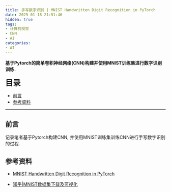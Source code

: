 ```yaml
---
title: 手写数字识别 | MNIST Handwritten Digit Recognition in PyTorch
date: 2025-01-18 21:51:46
hidden: true
tags:
- 计算机视觉
- CNN
- AI
categories:
- AI
---
```


**基于Pytorch的简单卷积神经网络(CNN)构建并使用MNIST训练集进行数字识别训练.**

<!--more-->

<p><font size = 5><b>目录</b></font></p>

- [前言](#前言)
- [参考资料](#参考资料)

---

## 前言

记录笔者基于Pytorch构建CNN, 并使用MNIST训练集训练CNN进行手写数字识别的过程.

## 参考资料

- [MNIST Handwritten Digit Recognition in PyTorch](https://nextjournal.com/gkoehler/pytorch-mnist)

- [知乎|MNIST数据集下载及可视化](https://zhuanlan.zhihu.com/p/155748813)
